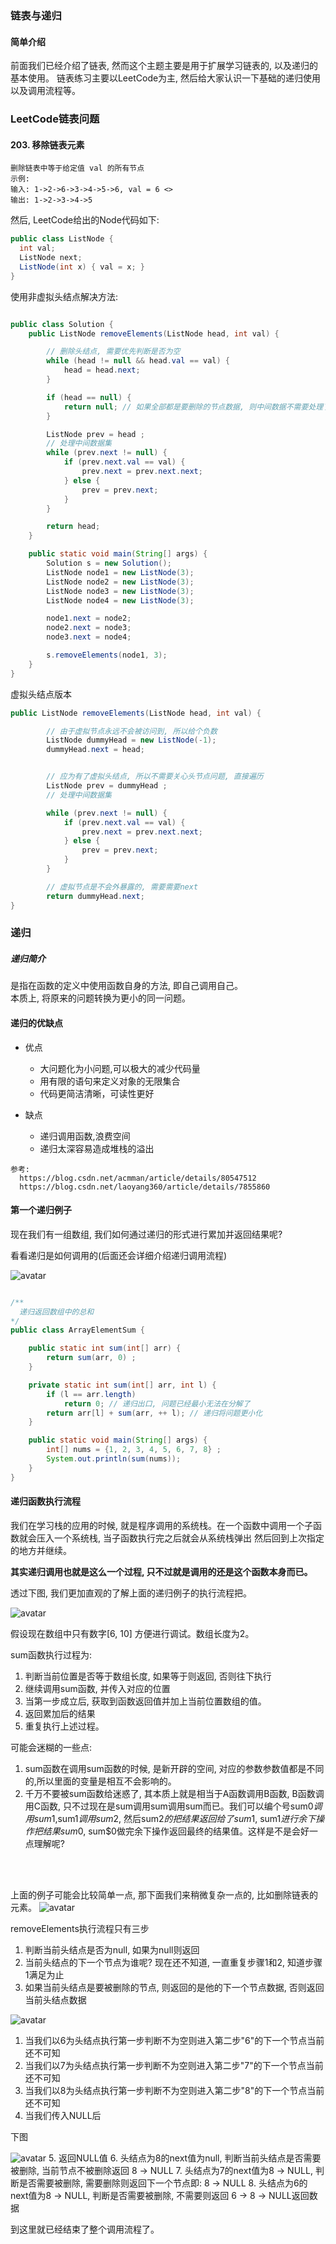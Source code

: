 ### 链表与递归

#### 简单介绍
前面我们已经介绍了链表, 然而这个主题主要是用于扩展学习链表的, 以及递归的基本使用。
链表练习主要以LeetCode为主, 然后给大家认识一下基础的递归使用以及调用流程等。


### LeetCode链表问题

#### 203. 移除链表元素

```Text
删除链表中等于给定值 val 的所有节点
示例:
输入: 1->2->6->3->4->5->6, val = 6 <>
输出: 1->2->3->4->5
```
然后, LeetCode给出的Node代码如下:

```java
public class ListNode {
  int val;
  ListNode next;
  ListNode(int x) { val = x; }
}
```

使用非虚拟头结点解决方法:

```java

public class Solution {
    public ListNode removeElements(ListNode head, int val) {

        // 删除头结点, 需要优先判断是否为空
        while (head != null && head.val == val) {
            head = head.next;
        }

        if (head == null) {
            return null; // 如果全部都是要删除的节点数据, 则中间数据不需要处理了
        }

        ListNode prev = head ;
        // 处理中间数据集
        while (prev.next != null) {
            if (prev.next.val == val) {
                prev.next = prev.next.next;
            } else {
                prev = prev.next;
            }
        }

        return head;
    }

    public static void main(String[] args) {
        Solution s = new Solution();
        ListNode node1 = new ListNode(3);
        ListNode node2 = new ListNode(3);
        ListNode node3 = new ListNode(3);
        ListNode node4 = new ListNode(3);

        node1.next = node2;
        node2.next = node3;
        node3.next = node4;

        s.removeElements(node1, 3);
    }
}
```


虚拟头结点版本
```java
public ListNode removeElements(ListNode head, int val) {

        // 由于虚拟节点永远不会被访问到, 所以给个负数
        ListNode dummyHead = new ListNode(-1);
        dummyHead.next = head;


        // 应为有了虚拟头结点, 所以不需要关心头节点问题, 直接遍历
        ListNode prev = dummyHead ;
        // 处理中间数据集

        while (prev.next != null) {
            if (prev.next.val == val) {
                prev.next = prev.next.next;
            } else {
                prev = prev.next;
            }
        }

        // 虚拟节点是不会外暴露的, 需要需要next
        return dummyHead.next;
}
```




### 递归

##### 递归简介
是指在函数的定义中使用函数自身的方法, 即自己调用自己。<br />
本质上, 将原来的问题转换为更小的同一问题。

#### 递归的优缺点
  * 优点
    * 大问题化为小问题,可以极大的减少代码量
    * 用有限的语句来定义对象的无限集合
    * 代码更简洁清晰，可读性更好

  * 缺点
    * 递归调用函数,浪费空间
    * 递归太深容易造成堆栈的溢出

```Text
参考:
  https://blog.csdn.net/acmman/article/details/80547512
  https://blog.csdn.net/laoyang360/article/details/7855860
```



#### 第一个递归例子

现在我们有一组数组, 我们如何通过递归的形式进行累加并返回结果呢?

看看递归是如何调用的(后面还会详细介绍递归调用流程)

![avatar](https://github.com/basebase/img_server/blob/master/common/recursion01.png?raw=true)


```java

/**
  递归返回数组中的总和
*/
public class ArrayElementSum {

    public static int sum(int[] arr) {
        return sum(arr, 0) ;
    }

    private static int sum(int[] arr, int l) {
        if (l == arr.length)
            return 0; // 递归出口, 问题已经最小无法在分解了
        return arr[l] + sum(arr, ++ l); // 递归将问题更小化
    }

    public static void main(String[] args) {
        int[] nums = {1, 2, 3, 4, 5, 6, 7, 8} ;
        System.out.println(sum(nums));
    }
}
```


#### 递归函数执行流程

我们在学习栈的应用的时候, 就是程序调用的系统栈。在一个函数中调用一个子函数就会压入一个系统栈, 当子函数执行完之后就会从系统栈弹出
然后回到上次指定的地方并继续。

**其实递归调用也就是这么一个过程, 只不过就是调用的还是这个函数本身而已。**


透过下图, 我们更加直观的了解上面的递归例子的执行流程把。

![avatar](https://github.com/basebase/img_server/blob/master/common/recursion001.png?raw=true)

假设现在数组中只有数字[6, 10] 方便进行调试。数组长度为2。

sum函数执行过程为:
  1. 判断当前位置是否等于数组长度, 如果等于则返回, 否则往下执行
  2. 继续调用sum函数, 并传入对应的位置
  3. 当第一步成立后, 获取到函数返回值并加上当前位置数组的值。
  4. 返回累加后的结果
  5. 重复执行上述过程。


可能会迷糊的一些点:
  1. sum函数在调用sum函数的时候, 是新开辟的空间, 对应的参数参数值都是不同的,所以里面的变量是相互不会影响的。
  2. 千万不要被sum函数给迷惑了, 其本质上就是相当于A函数调用B函数, B函数调用C函数, 只不过现在是sum调用sum调用sum而已。我们可以编个号sum$0调用sum$1,sum$1调用sum$2, 然后sum$2的把结果返回给了sum$1, sum$1进行余下操作把结果sum$0, sum$0做完余下操作返回最终的结果值。这样是不是会好一点理解呢?


<br /><br />

上面的例子可能会比较简单一点, 那下面我们来稍微复杂一点的, 比如删除链表的元素。
![avatar](https://github.com/basebase/img_server/blob/master/common/recursion002.png?raw=true)


removeElements执行流程只有三步
  1. 判断当前头结点是否为null, 如果为null则返回
  2. 当前头结点的下一个节点为谁呢? 现在还不知道, 一直重复步骤1和2, 知道步骤1满足为止
  3. 如果当前头结点是要被删除的节点, 则返回的是他的下一个节点数据, 否则返回当前头结点数据


![avatar](https://github.com/basebase/img_server/blob/master/common/recursion003.png?raw=true)

1. 当我们以6为头结点执行第一步判断不为空则进入第二步"6"的下一个节点当前还不可知
2. 当我们以7为头结点执行第一步判断不为空则进入第二步"7"的下一个节点当前还不可知
3. 当我们以8为头结点执行第一步判断不为空则进入第二步"8"的下一个节点当前还不可知
4. 当我们传入NULL后

下图

![avatar](https://github.com/basebase/img_server/blob/master/common/recursion004.png?raw=true)
5. 返回NULL值
6. 头结点为8的next值为null, 判断当前头结点是否需要被删除, 当前节点不被删除返回 8 -> NULL
7. 头结点为7的next值为8 -> NULL, 判断是否需要被删除, 需要删除则返回下一个节点即: 8 -> NULL
8. 头结点为6的next值为8 -> NULL, 判断是否需要被删除, 不需要则返回 6 -> 8 -> NULL返回数据

到这里就已经结束了整个调用流程了。

